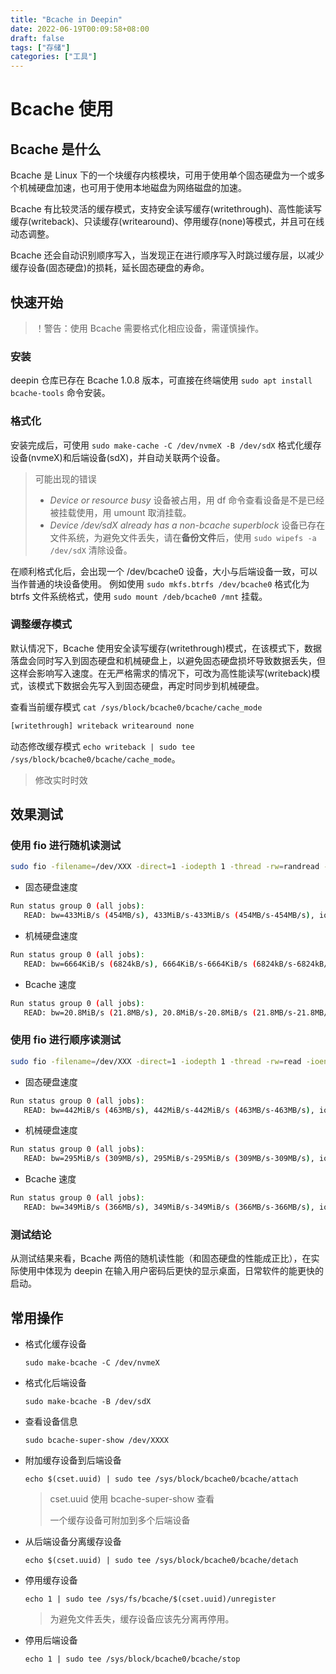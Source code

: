 ```yaml
---
title: "Bcache in Deepin"
date: 2022-06-19T00:09:58+08:00
draft: false
tags: ["存储"]
categories: ["工具"]
---
```


# Bcache 使用

## Bcache 是什么

Bcache 是 Linux 下的一个块缓存内核模块，可用于使用单个固态硬盘为一个或多个机械硬盘加速，也可用于使用本地磁盘为网络磁盘的加速。

Bcache 有比较灵活的缓存模式，支持安全读写缓存(writethrough)、高性能读写缓存(writeback)、只读缓存(writearound)、停用缓存(none)等模式，并且可在线动态调整。

Bcache 还会自动识别顺序写入，当发现正在进行顺序写入时跳过缓存层，以减少缓存设备(固态硬盘)的损耗，延长固态硬盘的寿命。

## 快速开始

> ！警告：使用 Bcache 需要格式化相应设备，需谨慎操作。

### 安装

deepin 仓库已存在 Bcache 1.0.8 版本，可直接在终端使用 `sudo apt install bcache-tools` 命令安装。

### 格式化

安装完成后，可使用 `sudo make-cache -C /dev/nvmeX -B /dev/sdX` 格式化缓存设备(nvmeX)和后端设备(sdX)，并自动关联两个设备。

> 可能出现的错误
>
> - _Device or resource busy_ 设备被占用，用 df 命令查看设备是不是已经被挂载使用，用 umount 取消挂载。
> - _Device /dev/sdX already has a non-bcache superblock_ 设备已存在文件系统，为避免文件丢失，请在**备份文件**后，使用 `sudo wipefs -a /dev/sdX` 清除设备。

在顺利格式化后，会出现一个 /dev/bcache0 设备，大小与后端设备一致，可以当作普通的块设备使用。
例如使用 `sudo mkfs.btrfs /dev/bcache0` 格式化为 btrfs 文件系统格式，使用 `sudo mount /deb/bcache0 /mnt` 挂载。

### 调整缓存模式

默认情况下，Bcache 使用安全读写缓存(writethrough)模式，在该模式下，数据落盘会同时写入到固态硬盘和机械硬盘上，以避免固态硬盘损坏导致数据丢失，但这样会影响写入速度。在无严格需求的情况下，可改为高性能读写(writeback)模式，该模式下数据会先写入到固态硬盘，再定时同步到机械硬盘。

查看当前缓存模式 `cat /sys/block/bcache0/bcache/cache_mode`

```bash
[writethrough] writeback writearound none
```

动态修改缓存模式 `echo writeback | sudo tee /sys/block/bcache0/bcache/cache_mode`。

> 修改实时时效

## 效果测试

### 使用 fio 进行随机读测试

```bash
sudo fio -filename=/dev/XXX -direct=1 -iodepth 1 -thread -rw=randread -ioengine=psync -bs=16k -size=5G -numjobs=30 -runtime=10 -group_reporting -name=mytest
```

- 固态硬盘速度

```bash
Run status group 0 (all jobs):
   READ: bw=433MiB/s (454MB/s), 433MiB/s-433MiB/s (454MB/s-454MB/s), io=4330MiB (4540MB), run=10002-10002msec
```

- 机械硬盘速度

```bash
Run status group 0 (all jobs):
   READ: bw=6664KiB/s (6824kB/s), 6664KiB/s-6664KiB/s (6824kB/s-6824kB/s), io=65.7MiB (68.9MB), run=10099-10099msec
```

- Bcache 速度

```bash
Run status group 0 (all jobs):
   READ: bw=20.8MiB/s (21.8MB/s), 20.8MiB/s-20.8MiB/s (21.8MB/s-21.8MB/s), io=211MiB (221MB), run=10140-10140msec
```

### 使用 fio 进行顺序读测试

```bash
sudo fio -filename=/dev/XXX -direct=1 -iodepth 1 -thread -rw=read -ioengine=psync -bs=16k -size=5G -numjobs=30 -runtime=8 -group_reporting -name=mytest
```

- 固态硬盘速度

```bash
Run status group 0 (all jobs):
   READ: bw=442MiB/s (463MB/s), 442MiB/s-442MiB/s (463MB/s-463MB/s), io=3536MiB (3707MB), run=8008-8008msec
```

- 机械硬盘速度

```bash
Run status group 0 (all jobs):
   READ: bw=295MiB/s (309MB/s), 295MiB/s-295MiB/s (309MB/s-309MB/s), io=2357MiB (2472MB), run=8002-8002msec
```

- Bcache 速度

```bash
Run status group 0 (all jobs):
   READ: bw=349MiB/s (366MB/s), 349MiB/s-349MiB/s (366MB/s-366MB/s), io=2795MiB (2931MB), run=8002-8002msec
```

### 测试结论

从测试结果来看，Bcache 两倍的随机读性能（和固态硬盘的性能成正比），在实际使用中体现为 deepin 在输入用户密码后更快的显示桌面，日常软件的能更快的启动。

## 常用操作

- 格式化缓存设备

  `sudo make-bcache -C /dev/nvmeX`

- 格式化后端设备

  `sudo make-bcache -B /dev/sdX`

- 查看设备信息

  `sudo bcache-super-show /dev/XXXX`

- 附加缓存设备到后端设备

  `echo $(cset.uuid) | sudo tee /sys/block/bcache0/bcache/attach`

  > cset.uuid 使用 bcache-super-show 查看
  >
  > 一个缓存设备可附加到多个后端设备

- 从后端设备分离缓存设备

  `echo $(cset.uuid) | sudo tee /sys/block/bcache0/bcache/detach`

- 停用缓存设备

  `echo 1 | sudo tee /sys/fs/bcache/$(cset.uuid)/unregister`

  > 为避免文件丢失，缓存设备应该先分离再停用。

- 停用后端设备

  `echo 1 | sudo tee /sys/block/bcache0/bcache/stop`
